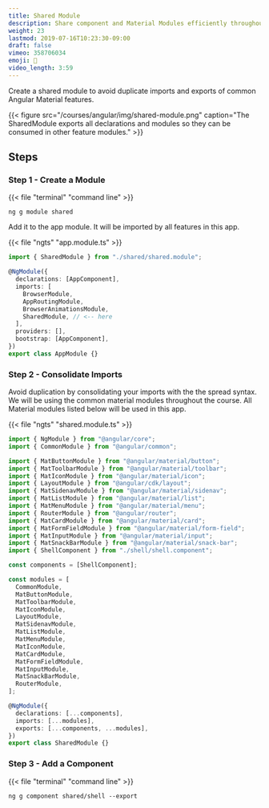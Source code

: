 ```yaml
---
title: Shared Module
description: Share component and Material Modules efficiently throughout the app
weight: 23
lastmod: 2019-07-16T10:23:30-09:00
draft: false
vimeo: 358706034
emoji: 🤝
video_length: 3:59
---
```


Create a shared module to avoid duplicate imports and exports of common Angular Material features.

{{< figure src="/courses/angular/img/shared-module.png" caption="The SharedModule exports all declarations and modules so they can be consumed in other feature modules." >}}

## Steps

### Step 1 - Create a Module

{{< file "terminal" "command line" >}}

```text
ng g module shared
```

Add it to the app module. It will be imported by all features in this app.

{{< file "ngts" "app.module.ts" >}}

```typescript
import { SharedModule } from "./shared/shared.module";

@NgModule({
  declarations: [AppComponent],
  imports: [
    BrowserModule,
    AppRoutingModule,
    BrowserAnimationsModule,
    SharedModule, // <-- here
  ],
  providers: [],
  bootstrap: [AppComponent],
})
export class AppModule {}
```

### Step 2 - Consolidate Imports

Avoid duplication by consolidating your imports with the the spread syntax. We will be using the common material modules throughout the course. All Material modules listed below will be used in this app.

{{< file "ngts" "shared.module.ts" >}}

```typescript
import { NgModule } from "@angular/core";
import { CommonModule } from "@angular/common";

import { MatButtonModule } from "@angular/material/button";
import { MatToolbarModule } from "@angular/material/toolbar";
import { MatIconModule } from "@angular/material/icon";
import { LayoutModule } from "@angular/cdk/layout";
import { MatSidenavModule } from "@angular/material/sidenav";
import { MatListModule } from "@angular/material/list";
import { MatMenuModule } from "@angular/material/menu";
import { RouterModule } from "@angular/router";
import { MatCardModule } from "@angular/material/card";
import { MatFormFieldModule } from "@angular/material/form-field";
import { MatInputModule } from "@angular/material/input";
import { MatSnackBarModule } from "@angular/material/snack-bar";
import { ShellComponent } from "./shell/shell.component";

const components = [ShellComponent];

const modules = [
  CommonModule,
  MatButtonModule,
  MatToolbarModule,
  MatIconModule,
  LayoutModule,
  MatSidenavModule,
  MatListModule,
  MatMenuModule,
  MatIconModule,
  MatCardModule,
  MatFormFieldModule,
  MatInputModule,
  MatSnackBarModule,
  RouterModule,
];

@NgModule({
  declarations: [...components],
  imports: [...modules],
  exports: [...components, ...modules],
})
export class SharedModule {}
```

### Step 3 - Add a Component

{{< file "terminal" "command line" >}}

```text
ng g component shared/shell --export
```
